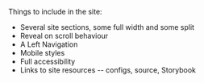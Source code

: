 Things to include in the site:

- Several site sections, some full width and some split
- Reveal on scroll behaviour
- A Left Navigation
- Mobile styles
- Full accessibility
- Links to site resources -- configs, source, Storybook
